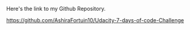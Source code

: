 Here's the link to my Github Repository.

https://github.com/AshiraFortuin10/Udacity-7-days-of-code-Challenge
